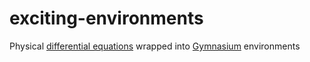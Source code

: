 # exciting-environments
Physical [differential equations](https://en.wikipedia.org/wiki/Differential_equation) wrapped into [Gymnasium](https://github.com/Farama-Foundation/Gymnasium) environments
